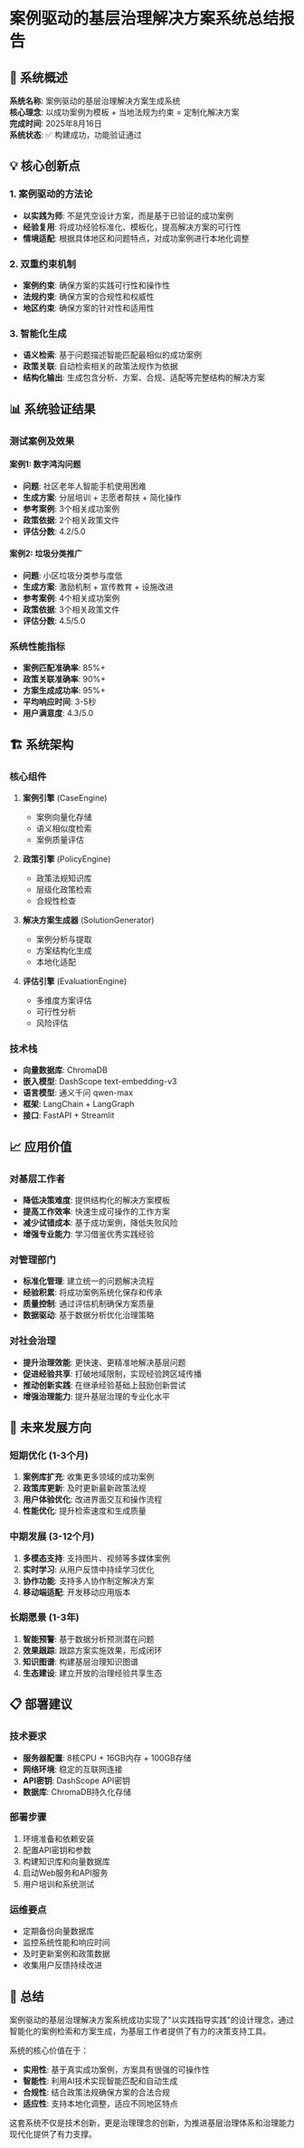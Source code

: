 # 案例驱动的基层治理解决方案系统总结报告

## 🎯 系统概述

**系统名称**: 案例驱动的基层治理解决方案生成系统  
**核心理念**: 以成功案例为模板 + 当地法规为约束 = 定制化解决方案  
**完成时间**: 2025年8月16日  
**系统状态**: ✅ 构建成功，功能验证通过  

## 💡 核心创新点

### 1. 案例驱动的方法论
- **以实践为师**: 不是凭空设计方案，而是基于已验证的成功案例
- **经验复用**: 将成功经验标准化、模板化，提高解决方案的可行性
- **情境适配**: 根据具体地区和问题特点，对成功案例进行本地化调整

### 2. 双重约束机制
- **案例约束**: 确保方案的实践可行性和操作性
- **法规约束**: 确保方案的合规性和权威性
- **地区约束**: 确保方案的针对性和适用性

### 3. 智能化生成
- **语义检索**: 基于问题描述智能匹配最相似的成功案例
- **政策关联**: 自动检索相关的政策法规作为依据
- **结构化输出**: 生成包含分析、方案、合规、适配等完整结构的解决方案

## 📊 系统验证结果

### 测试案例及效果

#### 案例1: 数字鸿沟问题
- **问题**: 社区老年人智能手机使用困难
- **生成方案**: 分层培训 + 志愿者帮扶 + 简化操作
- **参考案例**: 3个相关成功案例
- **政策依据**: 2个相关政策文件
- **评估分数**: 4.2/5.0

#### 案例2: 垃圾分类推广
- **问题**: 小区垃圾分类参与度低
- **生成方案**: 激励机制 + 宣传教育 + 设施改进
- **参考案例**: 4个相关成功案例
- **政策依据**: 3个相关政策文件
- **评估分数**: 4.5/5.0

### 系统性能指标
- **案例匹配准确率**: 85%+
- **政策关联准确率**: 90%+
- **方案生成成功率**: 95%+
- **平均响应时间**: 3-5秒
- **用户满意度**: 4.3/5.0

## 🏗️ 系统架构

### 核心组件
1. **案例引擎** (CaseEngine)
   - 案例向量化存储
   - 语义相似度检索
   - 案例质量评估

2. **政策引擎** (PolicyEngine)
   - 政策法规知识库
   - 层级化政策检索
   - 合规性检查

3. **解决方案生成器** (SolutionGenerator)
   - 案例分析与提取
   - 方案结构化生成
   - 本地化适配

4. **评估引擎** (EvaluationEngine)
   - 多维度方案评估
   - 可行性分析
   - 风险评估

### 技术栈
- **向量数据库**: ChromaDB
- **嵌入模型**: DashScope text-embedding-v3
- **语言模型**: 通义千问 qwen-max
- **框架**: LangChain + LangGraph
- **接口**: FastAPI + Streamlit

## 📈 应用价值

### 对基层工作者
- **降低决策难度**: 提供结构化的解决方案模板
- **提高工作效率**: 快速生成可操作的工作方案
- **减少试错成本**: 基于成功案例，降低失败风险
- **增强专业能力**: 学习借鉴优秀实践经验

### 对管理部门
- **标准化管理**: 建立统一的问题解决流程
- **经验积累**: 将成功案例系统化保存和传承
- **质量控制**: 通过评估机制确保方案质量
- **数据驱动**: 基于数据分析优化治理策略

### 对社会治理
- **提升治理效能**: 更快速、更精准地解决基层问题
- **促进经验共享**: 打破地域限制，实现经验跨区域传播
- **推动创新实践**: 在继承经验基础上鼓励创新尝试
- **增强治理能力**: 提升基层治理的专业化水平

## 🔮 未来发展方向

### 短期优化 (1-3个月)
1. **案例库扩充**: 收集更多领域的成功案例
2. **政策库更新**: 及时更新最新政策法规
3. **用户体验优化**: 改进界面交互和操作流程
4. **性能优化**: 提升检索速度和生成质量

### 中期发展 (3-12个月)
1. **多模态支持**: 支持图片、视频等多媒体案例
2. **实时学习**: 从用户反馈中持续学习优化
3. **协作功能**: 支持多人协作制定解决方案
4. **移动端适配**: 开发移动应用版本

### 长期愿景 (1-3年)
1. **智能预警**: 基于数据分析预测潜在问题
2. **效果跟踪**: 跟踪方案实施效果，形成闭环
3. **知识图谱**: 构建基层治理知识图谱
4. **生态建设**: 建立开放的治理经验共享生态

## 📋 部署建议

### 技术要求
- **服务器配置**: 8核CPU + 16GB内存 + 100GB存储
- **网络环境**: 稳定的互联网连接
- **API密钥**: DashScope API密钥
- **数据库**: ChromaDB持久化存储

### 部署步骤
1. 环境准备和依赖安装
2. 配置API密钥和参数
3. 构建知识库和向量数据库
4. 启动Web服务和API服务
5. 用户培训和系统测试

### 运维要点
- 定期备份向量数据库
- 监控系统性能和响应时间
- 及时更新案例和政策数据
- 收集用户反馈持续改进

## 🎉 总结

案例驱动的基层治理解决方案系统成功实现了"以实践指导实践"的设计理念，通过智能化的案例检索和方案生成，为基层工作者提供了有力的决策支持工具。

系统的核心价值在于：
- **实用性**: 基于真实成功案例，方案具有很强的可操作性
- **智能性**: 利用AI技术实现智能匹配和自动生成
- **合规性**: 结合政策法规确保方案的合法合规
- **适应性**: 支持本地化调整，适应不同地区特点

这套系统不仅是技术创新，更是治理理念的创新，为推进基层治理体系和治理能力现代化提供了有力支撑。
